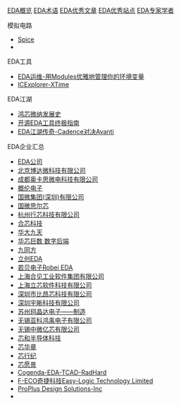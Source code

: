 
[EDA概览](docs/EDA/EDA概览.md)
[EDA术语](docs/EDA/EDA术语.md)
[EDA优秀文章](docs/EDA/EDA优秀文章.md)
[EDA优秀站点](docs/EDA/EDA优秀站点.md)
[EDA专家学者](docs/EDA/EDA专家学者.md)




模拟电路
- [Spice](docs/EDA/模拟电路仿真/Spice.md)
- 


EDA工具
- [EDA运维-用Modules优雅地管理你的环境变量](docs/EDA/EDA工具/EDA运维-用Modules优雅地管理你的环境变量.md)
- [ICExplorer-XTime](docs/EDA/EDA工具/ICExplorer-XTime.md)


EDA江湖
- [鸿芯微纳发展史](docs/EDA/EDA江湖/鸿芯微纳发展史.md)
- [开源EDA工具终极指南](docs/EDA/EDA江湖/开源EDA工具终极指南.md)
- [EDA江湖传奇-Cadence对决Avanti](docs/EDA/EDA江湖/EDA江湖传奇-Cadence对决Avanti.md)


EDA企业汇总
- [EDA公司](docs/EDA/EDA企业/EDA公司.md)
- [北京博达微科技有限公司](docs/EDA/EDA企业/公司/北京博达微科技有限公司.md)
- [成都奥卡思微电科技有限公司](docs/EDA/EDA企业/公司/成都奥卡思微电科技有限公司.md)
- [概伦电子](docs/EDA/EDA企业/公司/概伦电子.md)
- [国微集团(深圳)有限公司](docs/EDA/EDA企业/公司/国微集团(深圳)有限公司.md)
- [国微思尔芯](docs/EDA/EDA企业/公司/国微思尔芯.md)
- [杭州行芯科技有限公司](docs/EDA/EDA企业/公司/杭州行芯科技有限公司.md)
- [合芯科技](docs/EDA/EDA企业/公司/合芯科技.md)
- [华大九天](docs/EDA/EDA企业/公司/华大九天.md)
- [华芯巨数 数字后端](docs/EDA/EDA企业/公司/华芯巨数%20数字后端.md)
- [九同方](docs/EDA/EDA企业/公司/九同方.md)
- [立创EDA](docs/EDA/EDA企业/公司/立创EDA.md)
- [若贝电子Robei EDA](docs/EDA/EDA企业/公司/若贝电子Robei%20EDA.md)
- [上海合见工业软件集团有限公司](docs/EDA/EDA企业/公司/上海合见工业软件集团有限公司.md)
- [上海立芯软件科技有限公司](docs/EDA/EDA企业/公司/上海立芯软件科技有限公司.md)
- [深圳市比昂芯科技有限公司](docs/EDA/EDA企业/公司/深圳市比昂芯科技有限公司.md)
- [深圳宇晰科技有限公司](docs/EDA/EDA企业/公司/深圳宇晰科技有限公司.md)
- [苏州珂晶达电子——制造](docs/EDA/EDA企业/公司/苏州珂晶达电子——制造.md)
- [无锡亚科鸿禹电子有限公司](docs/EDA/EDA企业/公司/无锡亚科鸿禹电子有限公司.md)
- [无锡中微亿芯有限公司](docs/EDA/EDA企业/公司/无锡中微亿芯有限公司.md)
- [芯和半导体科技](docs/EDA/EDA企业/公司/芯和半导体科技.md)
- [芯华章](docs/EDA/EDA企业/公司/芯华章.md)
- [芯行纪](docs/EDA/EDA企业/公司/芯行纪.md)
- [芯愿景](docs/EDA/EDA企业/公司/芯愿景.md)
- [Cogenda-EDA-TCAD-RadHard](docs/EDA/EDA企业/公司/Cogenda-EDA-TCAD-RadHard.md)
- [F-ECO奇捷科技Easy-Logic Technology Limited](docs/EDA/EDA企业/公司/F-ECO奇捷科技Easy-Logic%20Technology%20Limited.md)
- [ProPlus Design Solutions-Inc](docs/EDA/EDA企业/公司/ProPlus%20Design%20Solutions-Inc.md)
- 
